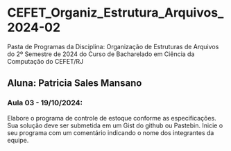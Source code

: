 # CEFET_Organiz_Estrutura_Arquivos_2024-02
Pasta de Programas da Disciplina: Organização de Estruturas de Arquivos do 2º Semestre de 2024 do Curso de Bacharelado em Ciência da Computação do CEFET/RJ
## Aluna: Patricia Sales Mansano

### Aula 03 - 19/10/2024:

Elabore o programa de controle de estoque conforme as especificações. Sua solução deve ser submetida em um Gist do github ou Pastebin. Inicie o seu programa com um comentário indicando o nome dos integrantes da equipe. 
